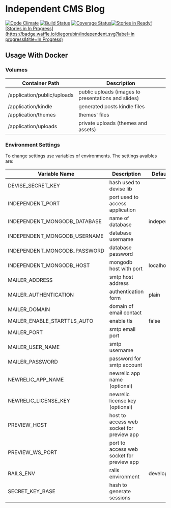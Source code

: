 Independent CMS Blog
====================

[![Code Climate](https://codeclimate.com/github/diegorubin/independent.png)](https://codeclimate.com/github/diegorubin/independent) [![Build Status](https://travis-ci.org/diegorubin/independent.svg)](https://travis-ci.org/diegorubin/independent) [![Coverage Status](https://coveralls.io/repos/diegorubin/independent/badge.png?branch=master)](https://coveralls.io/r/diegorubin/independent?branch=master)[![Stories in Ready](https://badge.waffle.io/diegorubin/independent.svg?label=ready&title=Ready)](http://waffle.io/diegorubin/independent)[![Stories in In Progress](https://badge.waffle.io/diegorubin/independent.svg?label=in progress&title=In Progress)](http://waffle.io/diegorubin/independent)

## Usage With Docker

### Volumes

| Container Path              | Description                                         |
| --------------------------- | --------------------------------------------------- |
| /application/public/uploads | public uploads (images to presentations and slides) |
| /application/kindle         | generated posts kindle files                        |
| /application/themes         | themes' files                                       |
| /application/uploads        | private uploads (themes and assets)                 |

### Environment Settings

To change settings use variables of environments.
The settings avaibles are:

| Variable Name                            | Description                                | Default Value   |
| ---------------------------------------- | ------------------------------------------ | --------------- |
| DEVISE\_SECRET\_KEY                      | hash used to devise lib                    |                 |
| INDEPENDENT\_PORT                        | port used to access application            |                 |
| INDEPENDENT\_MONGODB\_DATABASE           | name of database                           | independent     |
| INDEPENDENT\_MONGODB\_USERNAME           | database username                          |                 |
| INDEPENDENT\_MONGODB\_PASSWORD           | database password                          |                 |
| INDEPENDENT\_MONGODB\_HOST               | mongodb host with port                     | localhost:27017 |
| MAILER\_ADDRESS                          | smtp host address                          |                 |
| MAILER\_AUTHENTICATION                   | authentication form                        | plain           |
| MAILER\_DOMAIN                           | domain of email contact                    |                 |
| MAILER\_ENABLE\_STARTTLS\_AUTO           | enable tls                                 | false           |
| MAILER\_PORT                             | smtp email port                            |                 |
| MAILER\_USER\_NAME                       | smtp username                              |                 |
| MAILER\_PASSWORD                         | password for smtp account                  |                 |
| NEWRELIC\_APP\_NAME                      | newrelic app name (optional)               |                 |
| NEWRELIC\_LICENSE\_KEY                   | newrelic license key (optional)            |                 |
| PREVIEW\_HOST                            | host to access web socket for preview app  |                 |
| PREVIEW\_WS\_PORT                        | port to access web socket for preview app  |                 |
| RAILS\_ENV                               | rails environment                          | development     |
| SECRET\_KEY\_BASE                        | hash to generate sessions                  |                 |

